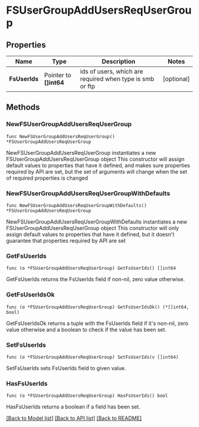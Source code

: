 # FSUserGroupAddUsersReqUserGroup

## Properties

Name | Type | Description | Notes
------------ | ------------- | ------------- | -------------
**FsUserIds** | Pointer to **[]int64** | ids of users, which are required when type is smb or ftp | [optional] 

## Methods

### NewFSUserGroupAddUsersReqUserGroup

`func NewFSUserGroupAddUsersReqUserGroup() *FSUserGroupAddUsersReqUserGroup`

NewFSUserGroupAddUsersReqUserGroup instantiates a new FSUserGroupAddUsersReqUserGroup object
This constructor will assign default values to properties that have it defined,
and makes sure properties required by API are set, but the set of arguments
will change when the set of required properties is changed

### NewFSUserGroupAddUsersReqUserGroupWithDefaults

`func NewFSUserGroupAddUsersReqUserGroupWithDefaults() *FSUserGroupAddUsersReqUserGroup`

NewFSUserGroupAddUsersReqUserGroupWithDefaults instantiates a new FSUserGroupAddUsersReqUserGroup object
This constructor will only assign default values to properties that have it defined,
but it doesn't guarantee that properties required by API are set

### GetFsUserIds

`func (o *FSUserGroupAddUsersReqUserGroup) GetFsUserIds() []int64`

GetFsUserIds returns the FsUserIds field if non-nil, zero value otherwise.

### GetFsUserIdsOk

`func (o *FSUserGroupAddUsersReqUserGroup) GetFsUserIdsOk() (*[]int64, bool)`

GetFsUserIdsOk returns a tuple with the FsUserIds field if it's non-nil, zero value otherwise
and a boolean to check if the value has been set.

### SetFsUserIds

`func (o *FSUserGroupAddUsersReqUserGroup) SetFsUserIds(v []int64)`

SetFsUserIds sets FsUserIds field to given value.

### HasFsUserIds

`func (o *FSUserGroupAddUsersReqUserGroup) HasFsUserIds() bool`

HasFsUserIds returns a boolean if a field has been set.


[[Back to Model list]](../README.md#documentation-for-models) [[Back to API list]](../README.md#documentation-for-api-endpoints) [[Back to README]](../README.md)


